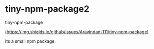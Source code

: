 # tiny-npm-package2
tiny-npm-package


[(https://img.shields.io/github/issues/Aravindan-111/tiny-npm-package)](https://github.com/Aravindan-111/tiny-npm-package)

Its a small npm package.
